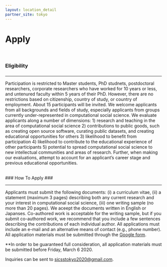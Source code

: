 ```yaml
---
layout: location_detail
partner_site: tokyo
---
```


<h1 class="display-4">Apply</h1>
<br />

### Eligibility
### <a name="eligibility"></a>

---

Participation is restricted to Master students, PhD studnets, postdoctoral researchers, corporate researchers who have worked for 10 years or less, and untenured faculty within 5 years of their PhD. However, there are no restrictions based on citizenship, country of study, or country of employment. About 15 participants will be invited. We welcome applicants from all backgrounds and fields of study, especially applicants from groups currently under-represented in computational social science. We evaluate applicants along a number of dimensions: 1) research and teaching in the area of computational social science 2) contributions to public goods, such as creating open source software, curating public datasets, and creating educational opportunities for others 3) likelihood to benefit from participation 4) likelihood to contribute to the educational experience of other participants 5) potential to spread computational social science to new intellectual communities and areas of research. Further, when making our evaluations, attempt to account for an applicant’s career stage and previous educational opportunities.

<br />
### How To Apply
### <a name="how_to_apply"></a>

---

Applicants must submit the following documents: (i) a curriculum vitae, (ii) a statement (maximum 3 pages) describing both any current research and your interest in computational social science, (iii) one writing sample (no more than 20 pages). We aceept the documents written in English or Japanses. Co-authored work is acceptable for the writing sample, but if you submit co-authored work, we recommend that you include a few sentences describing the contributions of each individual author. All applications must include an e-mail and an alternative means of contact (e.g., phone number). All application materials must be submitted through the [Google form](https://forms.gle/aGVKnwx4caVRMigu9).

**In order to be guaranteed full consideration, all application materials must be submitted before Friday, March 6 2020.

Inquiries can be sent to sicsstokyo2020@gmail.com.

